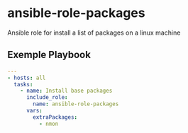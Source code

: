 # ansible-role-packages
Ansible role for install a list of packages on a linux machine

## Exemple Playbook
```yaml
---
- hosts: all
  tasks:
    - name: Install base packages
      include_role:
        name: ansible-role-packages
      vars:
        extraPackages:
          - nmon
```